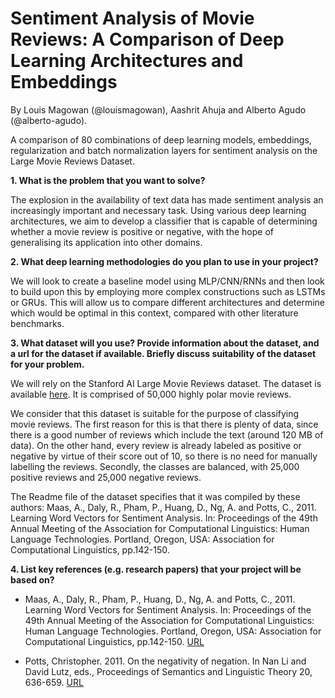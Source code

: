 # Sentiment Analysis of Movie Reviews: A Comparison of Deep Learning Architectures and Embeddings

By Louis Magowan (@louismagowan), Aashrit Ahuja and Alberto Agudo (@alberto-agudo).

A comparison of 80 combinations of deep learning models, embeddings, regularization and batch normalization layers for sentiment analysis on the Large Movie Reviews Dataset.

**1. What is the problem that you want to solve?** 

The explosion in the availability of text data has made sentiment analysis an increasingly important and necessary task. Using various deep learning architectures, we aim to develop a classifier that is capable of determining whether a movie review is positive or negative, with the hope of generalising its application into other domains.

**2. What deep learning methodologies do you plan to use in your project?** 

We will look to create a baseline model using MLP/CNN/RNNs and then look to build upon this by employing more complex constructions such as LSTMs or GRUs. This will allow us to compare different architectures and determine which would be optimal in this context, compared with other literature benchmarks.

**3. What dataset will you use? Provide information about the dataset, and a url for the dataset if available. Briefly discuss suitability of the dataset for your problem.** 

We will rely on the Stanford AI Large Movie Reviews dataset. The dataset is available [here](https://ai.stanford.edu/~amaas/data/sentiment/). It is comprised of 50,000 highly polar movie reviews.

We consider that this dataset is suitable for the purpose of classifying movie reviews. The first reason for this is that there is plenty of data, since there is a good number of reviews which include the text (around 120 MB of data). On the other hand, every review is already labeled as positive or negative by virtue of their score out of 10, so there is no need for manually labelling the reviews. Secondly, the classes are balanced, with 25,000 positive reviews and 25,000 negative reviews.

The Readme file of the dataset specifies that it was compiled by these authors: Maas, A., Daly, R., Pham, P., Huang, D., Ng, A. and Potts, C., 2011. Learning Word Vectors for Sentiment Analysis. In: Proceedings of the 49th Annual Meeting of the Association for Computational Linguistics: Human Language Technologies. Portland, Oregon, USA: Association for Computational Linguistics, pp.142-150.

**4. List key references (e.g. research papers) that your project will be based on?** 
- Maas, A., Daly, R., Pham, P., Huang, D., Ng, A. and Potts, C., 2011. Learning Word Vectors for Sentiment Analysis. In: Proceedings of the 49th Annual Meeting of the Association for Computational Linguistics: Human Language Technologies. Portland, Oregon, USA: Association for Computational Linguistics, pp.142-150. [URL](https://www.aclweb.org/anthology/P11-1015)

- Potts, Christopher. 2011. On the negativity of negation. In Nan Li and David Lutz, eds., Proceedings of Semantics and Linguistic Theory 20, 636-659. [URL](https://semanticsarchive.net/Archive/2M2NTY0O/potts-salt20-negation.pdf)
